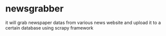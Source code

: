# newsgrabber
it will grab newspaper datas from various news website and upload it to a certain database using scrapy framework
